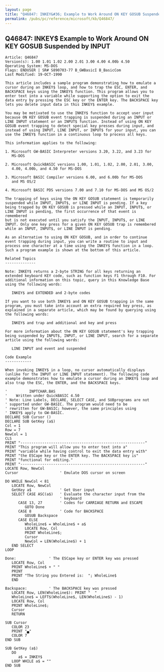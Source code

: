 ```yaml
---
layout: page
title: "Q46847: INKEY&#36; Example to Work Around ON KEY GOSUB Suspended by INPUT"
permalink: /pubs/pc/reference/microsoft/kb/Q46847/
---
```


## Q46847: INKEY&#36; Example to Work Around ON KEY GOSUB Suspended by INPUT

	Article: Q46847
	Version(s): 1.00 1.01 1.02 2.00 2.01 3.00 4.00 4.00b 4.50
	Operating System: MS-DOS
	Flags: ENDUSER | SR# S890703-77 B_GWBasicI B_BasicCom
	Last Modified: 19-OCT-1990
	
	This article includes a sample program demonstrating how to emulate a
	cursor during an INKEY$ loop, and how to trap the ESC, ENTER, and
	BACKSPACE keys using the INKEY$ function. This program allows you to
	enter text into a variable while supporting the option to exit the
	data entry by pressing the ESC key or the ENTER key. The BACKSPACE key
	lets you delete input data in this INKEY$ example.
	
	You may be motivated to use the INKEY$ function to accept user input
	because ON KEY GOSUB event trapping is suspended during an INPUT or
	LINE INPUT statement or an INPUT$ function. Instead of using ON KEY
	GOSUB event trapping to detect special key presses during input, and
	instead of using INPUT, LINE INPUT, or INPUT$ for your input, you can
	use the INKEY$ function in a continuous loop to process all keys.
	
	This information applies to the following:
	
	1. Microsoft GW-BASIC Interpreter versions 3.20, 3.22, and 3.23 for
	   MS-DOS
	
	2. Microsoft QuickBASIC versions 1.00, 1.01, 1.02, 2.00, 2.01, 3.00,
	   4.00, 4.00b, and 4.50 for MS-DOS
	
	3. Microsoft BASIC Compiler versions 6.00, and 6.00b for MS-DOS
	   and MS OS/2
	
	4. Microsoft BASIC PDS versions 7.00 and 7.10 for MS-DOS and MS OS/2
	
	The trapping of keys using the ON KEY GOSUB statement is temporarily
	suspended while INPUT, INPUT$, or LINE INPUT is pending. If a key
	being trapped by ON KEY GOSUB is pressed while an INPUT, INPUT$, or
	LINE INPUT is pending, the first occurrence of that event is remembered
	but is not executed until you satisfy the INPUT, INPUT$, or LINE
	INPUT. Only one key press for a given ON KEY GOSUB trap is remembered
	while an INPUT, INPUT$, or LINE INPUT is pending.
	
	As an alternative to using ON KEY GOSUB, and in order to continue
	event trapping during input, you can write a routine to input and
	process one character at a time using the INKEY$ function in a loop.
	Such a program example is shown at the bottom of this article.
	
	Related Topics
	--------------
	
	Note: INKEY$ returns a 2-byte STRING for all keys returning an
	extended keyboard KEY code, such as function keys F1 through F10. For
	additional information on this topic, query in this Knowledge Base
	using the following words:
	
	   INKEY$ and EXTENDED and 2-byte codes
	
	If you want to use both INKEY$ and ON KEY GOSUB trapping in the same
	program, you must take into account an extra required key press, as
	explained in a separate article, which may be found by querying using
	the following words:
	
	   INKEY$ and trap and additional and key and press
	
	For more information about the ON KEY GOSUB statement's key trapping
	being suspended by INPUT$, INPUT, or LINE INPUT, search for a separate
	article using the following words:
	
	   LINE INPUT and event and suspended
	
	Code Example
	------------
	
	When invoking INKEY$ in a loop, no cursor automatically displays
	(unlike for the INPUT or LINE INPUT statement). The following code
	example demonstrates how to emulate a cursor during an INKEY$ loop and
	also trap the ESC, the ENTER, and the BACKSPACE keys.
	
	'          INPTCHAR.BAS
	'    Written under QuickBASIC 4.50
	' Note: Line Labels, DECLARE, SELECT CASE, and SUBprograms are not
	' supported under GW-BASIC. The program would need to be
	' rewritten for GW-BASIC; however, the same principles using
	' INKEY$ apply to GW-BASIC.
	DECLARE SUB Cursor ()
	DECLARE SUB GetKey (a$)
	Col = 1
	Row = 7
	NewCol = 1
	CLS
	PRINT "---------------------------------------------------------"
	PRINT "This program will allow you to enter text into a"
	PRINT "variable while having control to exit the data entry with"
	PRINT "the ESCape key or the ENTER key. The BACKSPACE key is"
	PRINT "functional for editing."
	PRINT "---------------------------------------------------------"
	LOCATE Row, NewCol
	Cursor                   ' Emulate DOS cursor on screen
	
	DO WHILE NewCol < 81
	   LOCATE Row, NewCol
	   GetKey a$             ' Get User input
	   SELECT CASE ASC(a$)   ' Evaluate the character input from the
	                         ' keyboard
	      CASE 13, 27        ' Codes for CARRIAGE RETURN and ESCAPE
	         GOTO Done
	      CASE 8             ' Code for BACKSPACE
	         GOSUB Backspace
	      CASE ELSE
	         WholeLine$ = WholeLine$ + a$
	         LOCATE Row, Col
	         PRINT WholeLine$;
	         Cursor
	         NewCol = LEN(WholeLine$) + 1
	   END SELECT
	LOOP
	
	Done:               ' The ESCape key or ENTER key was pressed
	   LOCATE Row, Col
	   PRINT WholeLine$ + " "
	   PRINT
	   PRINT "The String you Entered is:  "; WholeLine$
	   END
	
	Backspace:          ' The BACKSPACE key was pressed
	   LOCATE Row, LEN(WholeLine$): PRINT "  "
	   WholeLine$ = LEFT$(WholeLine$, LEN(WholeLine$) - 1)
	   LOCATE Row, Col
	   PRINT WholeLine$;
	   Cursor
	   RETURN
	
	SUB Cursor
	   COLOR 23
	   PRINT "▄"
	   COLOR 7
	END SUB
	
	SUB GetKey (a$)
	   DO
	      a$ = INKEY$
	   LOOP WHILE a$ = ""
	END SUB
